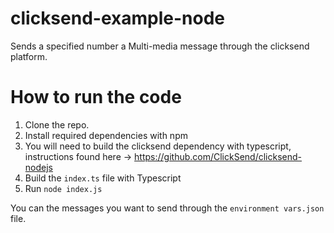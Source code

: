 # clicksend-example-node
Sends a specified number a Multi-media message through the clicksend platform.

# How to run the code

1. Clone the repo.
2. Install required dependencies with npm
3. You will need to build the clicksend dependency with typescript, instructions found here -> https://github.com/ClickSend/clicksend-nodejs
3. Build the `index.ts` file with Typescript
4. Run `node index.js`

You can the messages you want to send through the `environment vars.json` file.
